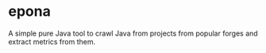 epona
=====

A simple pure Java tool to crawl Java from projects from popular forges and extract metrics from them.
